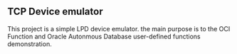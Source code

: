 ## TCP Device emulator

This project is a simple LPD device emulator. the main purpose is to the OCI Function and Oracle Autonmous Database user-defined functions demonstration. 